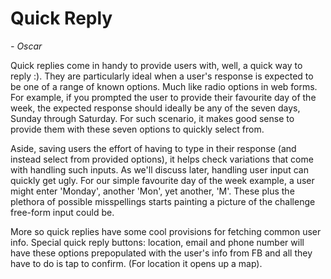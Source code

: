 # Quick Reply
_- Oscar_

Quick replies come in handy to provide users with, well, a quick way to reply :). 
They are particularly ideal when a user's response is expected to be one of a range of known options. Much like radio options in web forms. For example, if you prompted the user to provide their favourite day of the week, the expected response should ideally be any of the seven days, Sunday through Saturday. For such scenario, it makes good sense to provide them with these seven options to quickly select from.

Aside, saving users the effort of having to type in their response (and instead select from provided options), it helps check variations that come with handling such inputs. As we'll discuss later, handling user input can quickly get ugly. For our simple favourite day of the week example, a user might enter 'Monday', another 'Mon', yet another, 'M'. These plus the plethora of possible misspellings starts painting a picture of the challenge free-form input could be.

More so quick replies have some cool provisions for fetching common user info. Special quick reply buttons: location, email and phone number will have these options prepopulated with the user's info from FB and all they have to do is tap to confirm. (For location it opens up a map).